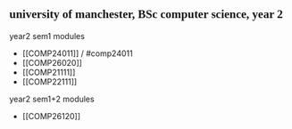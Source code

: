 ## <span style="font-family:Times New Roman">university of manchester, BSc computer science, year 2</span>

year2 sem1 modules
- [[COMP24011]] / #comp24011
- [[COMP26020]]
- [[COMP21111]]
- [[COMP22111]]

year2 sem1+2 modules
- [[COMP26120]]
